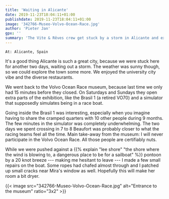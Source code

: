 ```yaml
---
title: 'Waiting in Alicante'
date: 2019-11-23T18:04:11+01:00
publishdate: 2019-11-23T18:04:11+01:00
image: '342766-Museo-Volvo-Ocean-Race.jpg'
author: 'Pieter Jan'
gpx: ''
summary: 'The Vite & Rêves crew get stuck by a storm in Alicante and explore the town some more.'
---
```


`At: Alicante, Spain`

It's a good thing Alicante is such a great city, because we were stuck here for another two days, waiting out a storm. The weather was sunny though, so we could explore the town some more. We enjoyed the university city vibe and the diverse restaurants.

We went back to the Volvo Ocean Race museum, because last time we only had 15 minutes before they closed. On Saturdays and Sundays they open extra parts of the exhibition, like the Brasil 1 (a retired VO70) and a simulator that supposedly simulates being in a race boat.

Going inside the Brasil 1 was interesting, especially when you imagine having to share the cramped quarters with 10 other people during 9 months. The few minutes in the simulator was completely underwhelming. The two days we spent crossing in 7 to 8 Beaufort was probably closer to what the racing teams feel all the time. Main take-away from the museum: I will never participate in the Volvo Ocean Race. All those people are certifiably nuts.

While we were pushed against a {{% explain "lee shore" "the shore where the wind is blowing to, a dangerous place to be for a sailboat" %}} pontoon by a 20 knot breeze --- making me hesitant to leave --- I made a few small repairs on the boat. Some ropes had chafed almost through and I patched up small cracks near Mira's window as well. Hopefully this will make her room a bit dryer.

{{< image src="342766-Museo-Volvo-Ocean-Race.jpg" alt="Entrance to the museum" ratio="3x2" >}}
